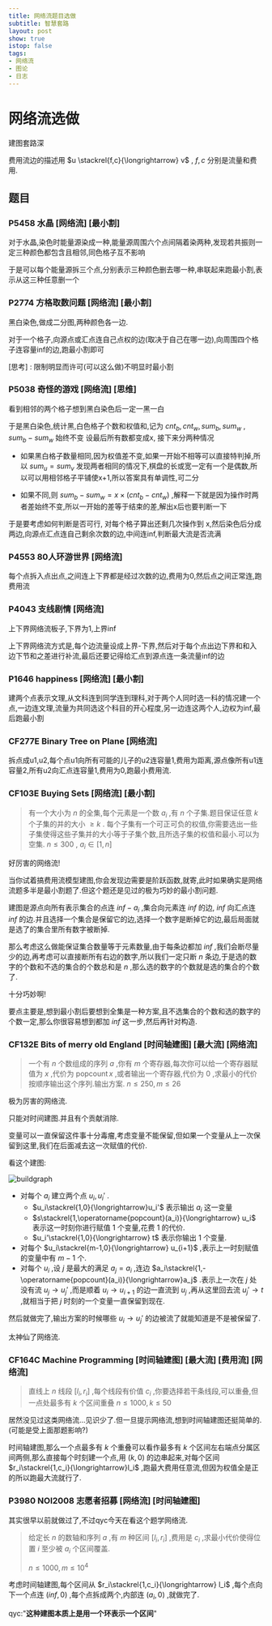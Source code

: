 ```yaml
---
title: 网络流题目选做
subtitle: 智慧套路
layout: post
show: true
istop: false
tags: 
- 网络流
- 图论
- 日志
---
```


# 网络流选做

建图套路深

费用流边的描述用 $u \stackrel{f,c}{\longrightarrow} v$ , $f,c$ 分别是流量和费用.

## 题目

### P5458 水晶 [网络流] [最小割]

对于水晶,染色时能量源染成一种,能量源周围六个点间隔着染两种,发现若共振则一定三种颜色都包含且相邻,同色格子互不影响

于是可以每个能量源拆三个点,分别表示三种颜色删去哪一种,串联起来跑最小割,表示从这三种任意删一个

### P2774 方格取数问题 [网络流] [最小割]

黑白染色,做成二分图,两种颜色各一边.

对于一个格子,向源点或汇点连自己点权的边(取决于自己在哪一边),向周围四个格子连容量inf的边,跑最小割即可

[思考] : 限制明显而许可(可以这么做)不明显时最小割

### P5038 奇怪的游戏 [网络流] [思维]

看到相邻的两个格子想到黑白染色后一定一黑一白

于是黑白染色,统计黑,白色格子个数和权值和,记为 $cnt_b,cnt_w,sum_b,sum_w$ , $sum_b-sum_w$ 始终不变 设最后所有数都变成x, 接下来分两种情况

- 如果黑白格子数量相同,因为权值差不变,如果一开始不相等可以直接特判掉,所以 $sum_u=sum_v$ 发现两者相同的情况下,棋盘的长或宽一定有一个是偶数,所以可以用相邻格子平铺使x+1,所以答案具有单调性,可二分

- 如果不同,则 $sum_b - sum_w = x\times(cnt_b - cnt_w)$ ,解释一下就是因为操作时两者差始终不变,所以一开始的差等于结束的差,解出x后也要判断一下

于是要考虑如何判断是否可行, 对每个格子算出还剩几次操作到 x,然后染色后分成两边,向源点汇点连自己剩余次数的边,中间连inf,判断最大流是否流满

### P4553 80人环游世界 [网络流]

每个点拆入点出点,之间连上下界都是经过次数的边,费用为0,然后点之间正常连,跑费用流

### P4043 支线剧情 [网络流]

上下界网络流板子,下界为1,上界inf

上下界网络流方式是,每个边流量设成上界-下界,然后对于每个点出边下界和和入边下节和之差进行补流,最后还要记得给汇点到源点连一条流量inf的边

### P1646 happiness [网络流] [最小割]

建两个点表示文理,从文科连到同学连到理科,对于两个人同时选一科的情况建一个点,一边连文理,流量为共同选这个科目的开心程度,另一边连这两个人,边权为inf,最后跑最小割

### CF277E Binary Tree on Plane [网络流]

拆点成u1,u2,每个点u1向所有可能的儿子的u2连容量1,费用为距离,源点像所有u1连容量2,所有u2向汇点连容量1,费用为0,跑最小费用流.

### CF103E Buying Sets [网络流] [最小割]

> 有一个大小为 $n$ 的全集,每个元素是一个数 $a_i$ ,有 $n$ 个子集.题目保证任意 $k$ 个子集的并的大小 $\ge k$ .
> 每个子集有一个可正可负的权值,你需要选出一些子集使得这些子集并的大小等于子集个数,且所选子集的权值和最小.可以为空集.
> $n\le 300$ , $a_i\in [1,n]$

好厉害的网络流!

当你试着搞费用流模型建图,你会发现边需要是阶跃函数,就寄,此时如果确实是网络流题多半是最小割题了.但这个题还是见过的极为巧妙的最小割问题.

建图是源点向所有表示集合的点连 $inf-a_i$ ,集合向元素连 $inf$ 的边, $inf$ 向汇点连 $inf$ 的边.并且选择一个集合是保留它的边,选择一个数字是断掉它的边,最后局面就是选了的集合里所有数字被断掉.

那么考虑这么做能保证集合数量等于元素数量,由于每条边都加 $inf$ ,我们会断尽量少的边,再考虑可以直接断所有右边的数字,所以我们一定只断 $n$ 条边,于是选的数字的个数和不选的集合的个数总和是 $n$ ,那么选的数字的个数就是选的集合的个数了.

十分巧妙啊!

要点主要是,想到最小割后要想到全集是一种方案,且不选集合的个数和选的数字的个数一定,那么你很容易想到都加 $inf$ 这一步,然后再针对构造.

### CF132E Bits of merry old England [时间轴建图] [最大流] [网络流]

> 一个有 $n$ 个数组成的序列 $a$ ,你有 $m$ 个寄存器,每次你可以给一个寄存器赋值为 $x$ ,代价为 $\operatorname{popcount}{x}$ ,或者输出一个寄存器,代价为 $0$ ,求最小的代价按顺序输出这个序列.输出方案.
> $n\le 250,m\le 26$

极为厉害的网络流.

只能对时间建图.并且有个贡献消除.

变量可以一直保留这件事十分毒瘤,考虑变量不能保留,但如果一个变量从上一次保留到这里,我们在后面减去这一次赋值的代价.

看这个建图:

![buildgraph](/img/2022-10-12-17-22-00-image.png)

- 对每个 $a_i$ 建立两个点 $u_i,u_i'$ .
  - $u_i\stackrel{1,0}{\longrightarrow}u_i'$ 表示输出 $a_i$ 这一变量
  - $s\stackrel{1,\operatorname{popcount}(a_i)}{\longrightarrow} u_i$ 表示这一时刻你进行赋值 $1$ 个变量,花费 $1$ 的代价.
  - $u_i'\stackrel{1,0}{\longrightarrow} t$ 表示你输出 $1$ 个变量.
- 对每个 $u_i\stackrel{m-1,0}{\longrightarrow} u_{i+1}$ ,表示上一时刻赋值的变量中有 $m-1$ 个.
- 对每个 $u_i$ ,设 $j$ 是最大的满足 $a_j=a_i$ ,连边 $a_i\stackrel{1,-\operatorname{popcount}(a_i)}{\longrightarrow}a_j$ .表示上一次在 $j$ 处没有流 $u_j\to u_j'$ ,而是顺着 $u_i\to u_{i+1}$ 的边一直流到 $u_j$ ,再从这里回去流 $u_j'\to t$ ,就相当于把 $j$ 时刻的一个变量一直保留到现在.

然后就做完了,输出方案的时候哪些 $u_i\to u_j'$ 的边被流了就能知道是不是被保留了.

太神仙了网络流.

### CF164C Machine Programming [时间轴建图] [最大流] [费用流] [网络流]

> 直线上 $n$ 线段 $[l_i,r_i]$ ,每个线段有价值 $c_i$ ,你要选择若干条线段,可以重叠,但一点处最多有 $k$ 个区间重叠
> $n\le 1000,k\le 50$

居然没见过这类网络流...见识少了.但一旦提示网络流,想到时间轴建图还挺简单的.(可能是受上面那题影响?)

时间轴建图,那么一个点最多有 $k$ 个重叠可以看作最多有 $k$ 个区间左右端点分属区间两侧,那么直接每个时刻建一个点,用 $(k,0)$ 的边串起来,对每个区间 $r_i\stackrel{1,c_i}{\longrightarrow}l_i$ ,跑最大费用任意流,但因为权值全是正的所以跑最大流就行了.

### P3980 NOI2008 志愿者招募 [网络流] [时间轴建图]

其实很早以前就做过了,不过qyc今天在看这个题学网络流.

> 给定长 $n$ 的数轴和序列 $a$ ,有 $m$ 种区间 $[l_i,r_i]$ ,费用是 $c_i$ ,求最小代价使得位置 $i$ 至少被 $a_i$ 个区间覆盖.
> 
> $n\le 1000,m\le 10^4$

考虑时间轴建图,每个区间从 $r_i\stackrel{1,c_i}{\longrightarrow} l_i$ ,每个点向下一个点连 $(inf,0)$ ,每个点拆成两个,内部连 $(a_i,0)$ ,就做完了.

qyc:"**这种建图本质上是用一个环表示一个区间**"


